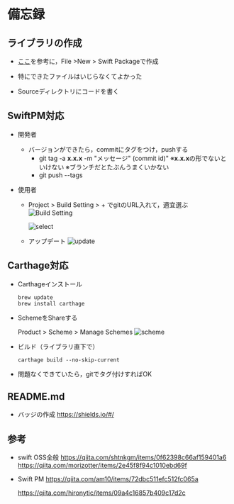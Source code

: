 # 備忘録

## ライブラリの作成

- [ここ](https://qiita.com/am10/items/72dbc511efc512fc065a)を参考に，File >New > Swift Packageで作成

- 特にできたファイルはいじらなくてよかった

- Sourceディレクトリにコードを書く
  
## SwiftPM対応

  - 開発者
    - バージョンができたら，commitにタグをつけ，pushする
      - git tag -a **x.x.x** -m "メッセージ" (commit id)"
        ※**x.x.x**の形でないといけない
        ※ブランチだとたぶんうまくいかない
      - git push --tags
  
  - 使用者
  
    - Project > Build Setting > + でgitのURL入れて，適宜選ぶ
      ![Build Setting](https://user-images.githubusercontent.com/16914891/77144994-b0c72280-6aca-11ea-8633-1fb1a13ec74d.png)
    
      ![select](https://user-images.githubusercontent.com/16914891/77144995-b1f84f80-6aca-11ea-8f4d-911bd96013cb.png)
    
    - アップデート
      ![update](https://user-images.githubusercontent.com/16914891/77145225-4367c180-6acb-11ea-98ea-8d7a5a2a669f.png)
    

## Carthage対応

- Carthageインストール
  ```bin/bash
  brew update
  brew install carthage
  ```
  
- SchemeをShareする

  Product > Scheme > Manage Schemes
  ![scheme](https://user-images.githubusercontent.com/16914891/77147395-7496c080-6ad0-11ea-84d9-5c9ee8cab01a.png)
  
- ビルド（ライブラリ直下で）

  ```/bin/bash
  carthage build --no-skip-current
  ```

- 問題なくできていたら，gitでタグ付けすればOK

  

## README.md

- バッジの作成
  https://shields.io/#/



## 参考

- swift OSS全般
  https://qiita.com/shtnkgm/items/0f62398c66af159401a6
  https://qiita.com/morizotter/items/2e45f8f94c1010ebd69f

- Swift PM
  https://qiita.com/am10/items/72dbc511efc512fc065a

  https://qiita.com/hironytic/items/09a4c16857b409c17d2c